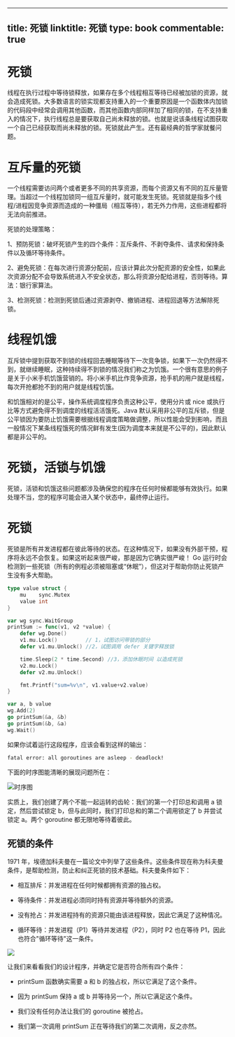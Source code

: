 
---
title: 死锁
linktitle: 死锁
type: book
commentable: true
---

# 死锁

线程在执行过程中等待锁释放，如果存在多个线程相互等待已经被加锁的资源，就会造成死锁。大多数语言的锁实现都支持重入的一个重要原因是一个函数体内加锁 的代码段中经常会调用其他函数，而其他函数内部同样加了相同的锁，在不支持重入的情况下，执行线程总是要获取自己尚未释放的锁。也就是说该条线程试图获取 一个自己已经获取而尚未释放的锁。死锁就此产生。还有最经典的哲学家就餐问题。

# 互斥量的死锁

一个线程需要访问两个或者更多不同的共享资源，而每个资源又有不同的互斥量管理。当超过一个线程加锁同一组互斥量时，就可能发生死锁。死锁就是指多个线程/进程因竞争资源而造成的一种僵局（相互等待），若无外力作用，这些进程都将无法向前推进。

死锁的处理策略：

1、预防死锁：破坏死锁产生的四个条件：互斥条件、不剥夺条件、请求和保持条件以及循环等待条件。

2、避免死锁：在每次进行资源分配前，应该计算此次分配资源的安全性，如果此次资源分配不会导致系统进入不安全状态，那么将资源分配给进程，否则等待。算法：银行家算法。

3、检测死锁：检测到死锁后通过资源剥夺、撤销进程、进程回退等方法解除死锁。

# 线程饥饿

互斥锁中提到获取不到锁的线程回去睡眠等待下一次竞争锁，如果下一次仍然得不到，就继续睡眠，这种持续得不到锁的情况我们称之为饥饿。一个很有意思的例子是关于小米手机饥饿营销的。将小米手机比作竞争资源，抢手机的用户就是线程，每次开抢都抢不到的用户就是线程饥饿。

和饥饿相对的是公平，操作系统调度程序负责这种公平，使用分片或 nice 或执行比等方式避免得不到调度的线程活活饿死。Java 默认采用非公平的互斥锁，但是公平锁因为要防止饥饿需要根据线程调度策略做调整，所以性能会受到影响，而且一般情况下某条线程饿死的情况鲜有发生(因为调度本来就是不公平的)，因此默认都是非公平的。

# 死锁，活锁与饥饿

死锁，活锁和饥饿这些问题都涉及确保您的程序在任何时候都能够有效执行。如果处理不当，您的程序可能会进入某个状态中，最终停止运行。

# 死锁

死锁是所有并发进程都在彼此等待的状态。在这种情况下，如果没有外部干预，程序将永远不会恢复。如果这听起来很严峻，那是因为它确实很严峻！ Go 运行时会检测到一些死锁（所有的例程必须被阻塞或“休眠”），但这对于帮助你防止死锁产生没有多大帮助。

```go
type value struct {
	mu    sync.Mutex
	value int
}

var wg sync.WaitGroup
printSum := func(v1, v2 *value) {
	defer wg.Done()
	v1.mu.Lock()         // 1，试图访问带锁的部分
	defer v1.mu.Unlock() //2，试图调用 defer 关键字释放锁

	time.Sleep(2 * time.Second) //3，添加休眠时间 以造成死锁
	v2.mu.Lock()
	defer v2.mu.Unlock()

	fmt.Printf("sum=%v\n", v1.value+v2.value)
}

var a, b value
wg.Add(2)
go printSum(&a, &b)
go printSum(&b, &a)
wg.Wait()
```

如果你试着运行这段程序，应该会看到这样的输出：

```sh
fatal error: all goroutines are asleep - deadlock!
```

下面的时序图能清晰的展现问题所在：

![时序图](https://s2.ax1x.com/2019/12/01/QmDtXt.png)

实质上，我们创建了两个不能一起运转的齿轮：我们的第一个打印总和调用 a 锁定，然后尝试锁定 b，但与此同时，我们打印总和的第二个调用锁定了 b 并尝试锁定 a。两个 goroutine 都无限地等待着彼此。

## 死锁的条件

1971 年，埃德加科夫曼在一篇论文中列举了这些条件。这些条件现在称为科夫曼条件，是帮助检测，防止和纠正死锁的技术基础。科夫曼条件如下：

- 相互排斥：并发进程在任何时候都拥有资源的独占权。

- 等待条件：并发进程必须同时持有资源并等待额外的资源。

- 没有抢占：并发进程持有的资源只能由该进程释放，因此它满足了这种情况。

- 循环等待：并发进程（P1）等待并发进程（P2），同时 P2 也在等待 P1，因此也符合"循环等待"这一条件。

![](https://s2.ax1x.com/2019/12/01/QmDx4e.png)

让我们来看看我们的设计程序，并确定它是否符合所有四个条件：

- printSum 函数确实需要 a 和 b 的独占权，所以它满足了这个条件。

- 因为 printSum 保持 a 或 b 并等待另一个，所以它满足这个条件。

- 我们没有任何办法让我们的 goroutine 被抢占。

- 我们第一次调用 printSum 正在等待我们的第二次调用，反之亦然。

    